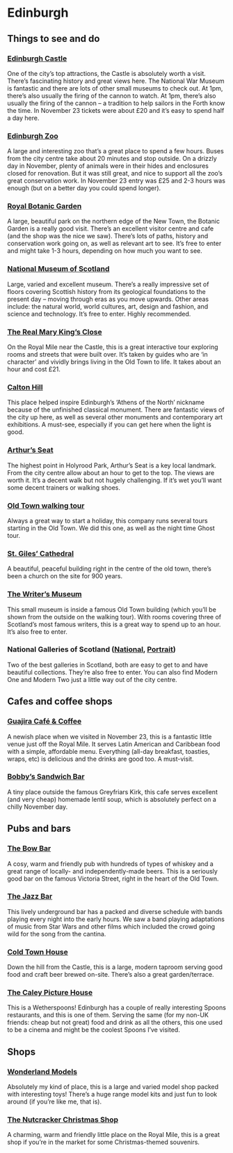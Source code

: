 # Edinburgh

## Things to see and do

### <a href="https://www.google.co.uk/maps/place/Edinburgh+Castle/@55.9482575,-3.1996799,18z/data=!4m6!3m5!1s0x4887c79a2099c0f7:0x469a1eebe54c0a58!8m2!3d55.9485947!4d-3.1999135!16zL20vMGpwbl8?entry=ttu" target="_blank">Edinburgh Castle</a>

One of the city’s top attractions, the Castle is absolutely worth a visit. There’s fascinating history and great views here. The National War Museum is fantastic and there are lots of other small museums to check out. At 1pm, there’s also usually the firing of the cannon to watch. At 1pm, there’s also usually the firing of the cannon – a tradition to help sailors in the Forth know the time. In November 23 tickets were about £20 and it’s easy to spend half a day here.

### <a href="https://www.google.co.uk/maps/place/Edinburgh+Zoo/@55.9423613,-3.2788932,15z/data=!4m6!3m5!1s0x4887c661482ca367:0xdab93fa996cd02cb!8m2!3d55.9423619!4d-3.2685938!16zL20vMDcxNG5x?entry=ttu" target="_blank">Edinburgh Zoo</a>

A large and interesting zoo that’s a great place to spend a few hours. Buses from the city centre take about 20 minutes and stop outside. On a drizzly day in November, plenty of animals were in their hides and enclosures closed for renovation. But it was still great, and nice to support all the zoo’s great conservation work. In November 23 entry was £25 and 2-3 hours was enough (but on a better day you could spend longer).

### <a href="https://www.google.co.uk/maps/place/Royal+Botanic+Garden+Edinburgh/@55.9568377,-3.2208141,14z/data=!4m6!3m5!1s0x4887c7c1de08e6eb:0x6305a87387d5746e!8m2!3d55.9650125!4d-3.2091021!16zL20vMDQ2ZHEx?entry=ttu" target="_blank">Royal Botanic Garden</a>

A large, beautiful park on the northern edge of the New Town, the Botanic Garden is a really good visit. There’s an excellent visitor centre and cafe (and the shop was the nice we saw). There’s lots of paths, history and conservation work going on, as well as relevant art to see. It’s free to enter and might take 1-3 hours, depending on how much you want to see.

### <a href="https://www.google.co.uk/maps/place/National+Museum+of+Scotland/@55.9479034,-3.192343,16z/data=!3m1!5s0x4887c784db00984f:0xbcf28f76719eeb7d!4m6!3m5!1s0x4887c784d1bae421:0x88cc2703f2beb5c3!8m2!3d55.9469995!4d-3.1905666!16zL20vMDRmZnMx?entry=ttu" target="_blank">National Museum of Scotland</a>

Large, varied and excellent museum. There’s a really impressive set of floors covering Scottish history from its geological foundations to the present day – moving through eras as you move upwards. Other areas include: the natural world, world cultures, art, design and fashion, and science and technology. It’s free to enter. Highly recommended.

### <a href="https://www.google.co.uk/maps/place/The+Real+Mary+King's+Close/@55.9491649,-3.1950467,16z/data=!4m6!3m5!1s0x4887c7855b8459c9:0xcb64f411cf647589!8m2!3d55.949921!4d-3.1905063!16zL20vMGZ6dnlm?entry=ttu" target="_blank">The Real Mary King’s Close</a>

On the Royal Mile near the Castle, this is a great interactive tour exploring rooms and streets that were built over. It’s taken by guides who are ‘in character’ and vividly brings living in the Old Town to life. It takes about an hour and cost £21.

### <a href="" target="_blank"></a>

### <a href="https://www.google.co.uk/maps/place/Calton+Hill/@55.9492851,-3.1896608,16z/data=!4m6!3m5!1s0x4887c7896e46c799:0x9181b664f75766dd!8m2!3d55.9550465!4d-3.1827409!16zL20vMDU2OHhy?entry=ttu" target="_blank">Calton Hill</a>

This place helped inspire Edinburgh’s ‘Athens of the North’ nickname because of the unfinished classical monument. There are fantastic views of the city up here, as well as several other monuments and contemporary art exhibitions. A must-see, especially if you can get here when the light is good.

### <a href="https://www.google.co.uk/maps/place/Arthur's+Seat/@55.9436274,-3.1786755,15z/data=!4m6!3m5!1s0x4887b979c8b4febf:0x98aa0e77e2bfa9a8!8m2!3d55.9440862!4d-3.1618326!16s%2Fg%2F11r6ldqv5k?entry=ttu" target="_blank">Arthur’s Seat</a>

The highest point in Holyrood Park, Arthur’s Seat is a key local landmark. From the city centre allow about an hour to get to the top. The views are worth it. It’s a decent walk but not hugely challenging. If it’s wet you’ll want some decent trainers or walking shoes.

### <a href="https://edinburghfreetour.com/" target="_blank">Old Town walking tour</a>

Always a great way to start a holiday, this company runs several tours starting in the Old Town. We did this one, as well as the night time Ghost tour.

### <a href="https://www.google.co.uk/maps/place/St+Giles'+Cathedral/@55.949177,-3.1927078,16z/data=!4m6!3m5!1s0x4887c7854ff703fd:0xaa24e716571e2ff2!8m2!3d55.9494837!4d-3.1908918!16zL20vMDJxamNy?entry=ttu" target="_blank">St. Giles’ Cathedral</a>

A beautiful, peaceful building right in the centre of the old town, there’s been a church on the site for 900 years.

### <a href="https://www.google.co.uk/maps/place/The+Writers'+Museum/@55.947863,-3.2011632,16z/data=!4m6!3m5!1s0x4887c79aa32b907f:0x6d9daae3b9199343!8m2!3d55.9496581!4d-3.1937817!16s%2Fm%2F0n473zr?entry=ttu" target="_blank">The Writer’s Museum</a>

This small museum is inside a famous Old Town building (which you’ll be shown from the outside on the walking tour). With rooms covering three of Scotland’s most famous writers, this is a great way to spend up to an hour. It’s also free to enter.

### National Galleries of Scotland (<a href="https://www.google.co.uk/maps/place/National+Galleries+of+Scotland:+National/@55.9515558,-3.1983512,16z/data=!4m6!3m5!1s0x4887c648eae6c6eb:0xc47f9545e742193!8m2!3d55.950902!4d-3.1956862!16zL20vMGhoaGI?entry=ttu" target="_blank">National</a>, <a href="https://www.google.co.uk/maps/place/National+Galleries+of+Scotland:+Portrait/@55.9521205,-3.2011192,16z/data=!4m6!3m5!1s0x4887c648eae6c6eb:0x2be348d68265ff86!8m2!3d55.9554998!4d-3.1935213!16zL20vMDQ5NHAw?entry=ttu" target="_blank">Portrait</a>)

Two of the best galleries in Scotland, both are easy to get to and have beautiful collections. They’re also free to enter. You can also find Modern One and Modern Two just a little way out of the city centre.

## Cafes and coffee shops

### <a href="https://www.google.co.uk/maps/place/Guajira+Caf%C3%A9+%26+Coffee/@55.950178,-3.1838582,16z/data=!4m6!3m5!1s0x4887c720785b8009:0x7f4c14a200788cab!8m2!3d55.9502065!4d-3.1837226!16s%2Fg%2F11spkc_psy?entry=ttu" target="_blank">Guajira Café & Coffee</a>

A newish place when we visited in November 23, this is a fantastic little venue just off the Royal Mile. It serves Latin American and Caribbean food with a simple, affordable menu. Everything (all-day breakfast, toasties, wraps, etc) is delicious and the drinks are good too. A must-visit.


### <a href="https://www.google.co.uk/maps/place/Bobby's+Sandwich+Bar/@55.9470768,-3.1924102,16z/data=!4m6!3m5!1s0x4887c784cd2773cb:0xb8c64b577c31f978!8m2!3d55.9466325!4d-3.1912453!16s%2Fg%2F11bwv39fzn?entry=ttu" target="_blank">Bobby’s Sandwich Bar</a>

A tiny place outside the famous Greyfriars Kirk, this cafe serves excellent (and very cheap) homemade lentil soup, which is absolutely perfect on a chilly November day.

## Pubs and bars

### <a href="https://www.google.co.uk/maps/place/The+Bow+Bar/@55.9488497,-3.1929599,16z/data=!3m1!5s0x4887c79aee3a64b1:0x495b76f3ba829ebe!4m6!3m5!1s0x4887c79aefe8b561:0x3276586be2f706f0!8m2!3d55.9484535!4d-3.1941781!16s%2Fg%2F1tds68kc?entry=ttu" target="_blank">The Bow Bar</a>

A cosy, warm and friendly pub with hundreds of types of whiskey and a great range of locally- and independently-made beers. This is a seriously good bar on the famous Victoria Street, right in the heart of the Old Town.

### <a href="https://www.google.co.uk/maps/place/The+Jazz+Bar/@55.9503351,-3.1969034,15z/data=!4m6!3m5!1s0x4887c785b1ecee97:0xecc724d01a4f6a34!8m2!3d55.9481648!4d-3.1869456!16s%2Fg%2F1tdfmvm6?entry=ttu" target="_blank">The Jazz Bar</a>

This lively underground bar has a packed and diverse schedule with bands playing every night into the early hours. We saw a band playing adaptations of music from Star Wars and other films which included the crowd going wild for the song from the cantina.

### <a href="https://www.google.co.uk/maps/place/Cold+Town+House/@55.9471369,-3.1978551,16z/data=!4m6!3m5!1s0x4887c7e545d7663b:0x384895732fddbc89!8m2!3d55.9473519!4d-3.1978111!16s%2Fg%2F11fk1h60jc?entry=ttu" target="_blank">Cold Town House</a>

Down the hill from the Castle, this is a large, modern taproom serving good food and craft beer brewed on-site. There’s also a great garden/terrace.


### <a href="https://www.google.co.uk/maps/place/The+Caley+Picture+House+-+JD+Wetherspoon/@55.9467799,-3.2062446,17z/data=!3m1!5s0x4887c79875cfcfb1:0x4906aed403d9d9c9!4m6!3m5!1s0x4887c79875ff5fdd:0x626a4692467f26a1!8m2!3d55.9482418!4d-3.2061343!16s%2Fm%2F0tkk0mb?entry=ttu" target="_blank">The Caley Picture House</a>

This is a Wetherspoons! Edinburgh has a couple of really interesting Spoons restaurants, and this is one of them. Serving the same (for my non-UK friends: cheap but not great) food and drink as all the others, this one used to be a cinema and might be the coolest Spoons I’ve visited.

## Shops

### <a href="https://www.google.co.uk/maps/place/Wonderland+Models/@55.9462568,-3.2080038,17z/data=!4m6!3m5!1s0x4887c7989a0a895b:0xa2f638d7d7b48e6a!8m2!3d55.9462561!4d-3.2054345!16s%2Fg%2F1tdcfysw?entry=ttu" target="_blank">Wonderland Models</a>

Absolutely my kind of place, this is a large and varied model shop packed with interesting toys! There’s a huge range model kits and just fun to look around (if you’re like me, that is).

### <a href="https://www.google.co.uk/maps/place/The+Nutcracker+Christmas+Shop/@55.9502803,-3.1859049,17z/data=!4m6!3m5!1s0x4887c7854ff703fd:0xe61f17ff84ebc604!8m2!3d55.9502803!4d-3.1859049!16s%2Fg%2F1tdl5p_l?entry=ttu" target="_blank">The Nutcracker Christmas Shop</a>

A charming, warm and friendly little place on the Royal Mile, this is a great shop if you’re in the market for some Christmas-themed souvenirs.